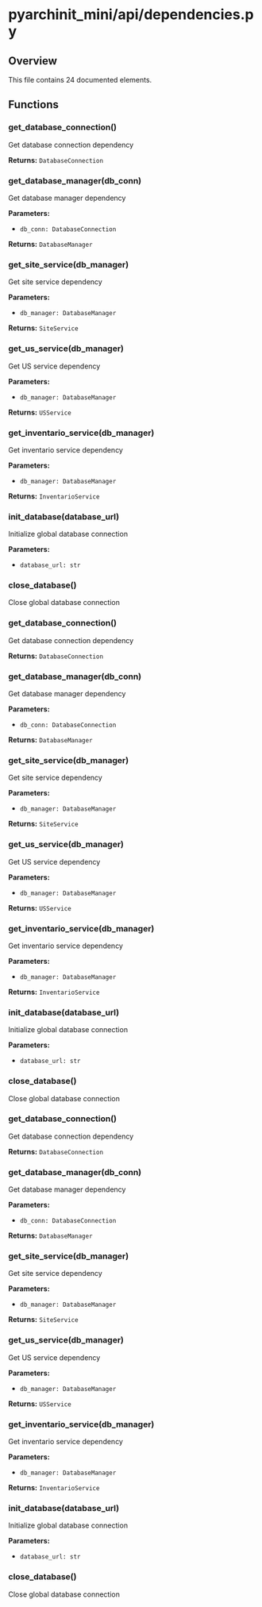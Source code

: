 # pyarchinit_mini/api/dependencies.py

## Overview

This file contains 24 documented elements.

## Functions

### get_database_connection()

Get database connection dependency

**Returns:** `DatabaseConnection`

### get_database_manager(db_conn)

Get database manager dependency

**Parameters:**
- `db_conn: DatabaseConnection`

**Returns:** `DatabaseManager`

### get_site_service(db_manager)

Get site service dependency

**Parameters:**
- `db_manager: DatabaseManager`

**Returns:** `SiteService`

### get_us_service(db_manager)

Get US service dependency

**Parameters:**
- `db_manager: DatabaseManager`

**Returns:** `USService`

### get_inventario_service(db_manager)

Get inventario service dependency

**Parameters:**
- `db_manager: DatabaseManager`

**Returns:** `InventarioService`

### init_database(database_url)

Initialize global database connection

**Parameters:**
- `database_url: str`

### close_database()

Close global database connection

### get_database_connection()

Get database connection dependency

**Returns:** `DatabaseConnection`

### get_database_manager(db_conn)

Get database manager dependency

**Parameters:**
- `db_conn: DatabaseConnection`

**Returns:** `DatabaseManager`

### get_site_service(db_manager)

Get site service dependency

**Parameters:**
- `db_manager: DatabaseManager`

**Returns:** `SiteService`

### get_us_service(db_manager)

Get US service dependency

**Parameters:**
- `db_manager: DatabaseManager`

**Returns:** `USService`

### get_inventario_service(db_manager)

Get inventario service dependency

**Parameters:**
- `db_manager: DatabaseManager`

**Returns:** `InventarioService`

### init_database(database_url)

Initialize global database connection

**Parameters:**
- `database_url: str`

### close_database()

Close global database connection

### get_database_connection()

Get database connection dependency

**Returns:** `DatabaseConnection`

### get_database_manager(db_conn)

Get database manager dependency

**Parameters:**
- `db_conn: DatabaseConnection`

**Returns:** `DatabaseManager`

### get_site_service(db_manager)

Get site service dependency

**Parameters:**
- `db_manager: DatabaseManager`

**Returns:** `SiteService`

### get_us_service(db_manager)

Get US service dependency

**Parameters:**
- `db_manager: DatabaseManager`

**Returns:** `USService`

### get_inventario_service(db_manager)

Get inventario service dependency

**Parameters:**
- `db_manager: DatabaseManager`

**Returns:** `InventarioService`

### init_database(database_url)

Initialize global database connection

**Parameters:**
- `database_url: str`

### close_database()

Close global database connection

